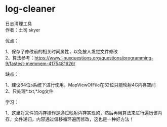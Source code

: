 # log-cleaner
日志清理工具  
作者：土司 skyer  
 
优点：  

1、保存了修改前的相关时间属性，以免被人发觉文件修改  
2、算法参考：https://www.linuxquestions.org/questions/programming-9/fastest-memmem-4175481626/


缺点：  

1、建议64位s系统下进行使用，MapViewOfFile在32位只能映射4G内存空间  
2、只处理*.txt,\*.log文件  

学习：  

1、这里对文件的内存操作是通过映射内存实现的，然后再用算法来进行遍历该内存，文件递归，内容通过偏移循环遍历修改，这也是一种好方法！
